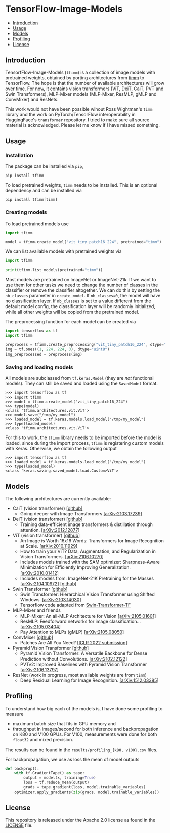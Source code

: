 # TensorFlow-Image-Models

- [Introduction](#introduction)
- [Usage](#usage)
- [Models](#models)
- [Profiling](#profiling)
- [License](#license)

## Introduction

TensorfFlow-Image-Models (`tfimm`) is a collection of image models with pretrained
weights, obtained by porting architectures from 
[timm](https://github.com/rwightman/pytorch-image-models) to TensorFlow. The hope is
that the number of available architectures will grow over time. For now, it contains
vision transformers (ViT, DeiT, CaiT, PVT and Swin Transformers), MLP-Mixer models 
(MLP-Mixer, ResMLP, gMLP and ConvMixer) and ResNets.

This work would not have been possible wihout Ross Wightman's `timm` library and the
work on PyTorch/TensorFlow interoperability in HuggingFace's `transformer` repository.
I tried to make sure all source material is acknowledged. Please let me know if I have
missed something.

## Usage

### Installation 

The package can be installed via `pip`,

```shell
pip install tfimm
```

To load pretrained weights, `timm` needs to be installed. This is an optional 
dependency and can be installed via

```shell
pip install tfimm[timm]
```

### Creating models

To load pretrained models use

```python
import tfimm

model = tfimm.create_model("vit_tiny_patch16_224", pretrained="timm")
```

We can list available models with pretrained weights via

```python
import tfimm

print(tfimm.list_models(pretrained="timm"))
```

Most models are pretrained on ImageNet or ImageNet-21k. If we want to use them for other
tasks we need to change the number of classes in the classifier or remove the 
classifier altogether. We can do this by setting the `nb_classes` parameter in 
`create_model`. If `nb_classes=0`, the model will have no classification layer. If
`nb_classes` is set to a value different from the default model config, the 
classification layer will be randomly initialized, while all other weights will be
copied from the pretrained model.

The preprocessing function for each model can be created via
```python
import tensorflow as tf
import tfimm

preprocess = tfimm.create_preprocessing("vit_tiny_patch16_224", dtype="float32")
img = tf.ones((1, 224, 224, 3), dtype="uint8")
img_preprocessed = preprocess(img)
```

### Saving and loading models

All models are subclassed from `tf.keras.Model` (they are _not_ functional models).
They can still be saved and loaded using the `SavedModel` format.

```
>>> import tesnorflow as tf
>>> import tfimm
>>> model = tfimm.create_model("vit_tiny_patch16_224")
>>> type(model)
<class 'tfimm.architectures.vit.ViT'>
>>> model.save("/tmp/my_model")
>>> loaded_model = tf.keras.models.load_model("/tmp/my_model")
>>> type(loaded_model)
<class 'tfimm.architectures.vit.ViT'>
```

For this to work, the `tfimm` library needs to be imported before the model is loaded,
since during the import process, `tfimm` is registering custom models with Keras.
Otherwise, we obtain the following output

```
>>> import tensorflow as tf
>>> loaded_model = tf.keras.models.load_model("/tmp/my_model")
>>> type(loaded_model)
<class 'keras.saving.saved_model.load.Custom>ViT'>
```

## Models

The following architectures are currently available:

- CaiT (vision transformer) 
  [\[github\]](https://github.com/facebookresearch/deit/blob/main/README_cait.md)
  - Going deeper with Image Transformers 
    [\[arXiv:2103.17239\]](https://arxiv.org/abs/2103.17239)
- DeiT (vision transformer) 
  [\[github\]](https://github.com/facebookresearch/deit)
  - Training data-efficient image transformers & distillation through attention. 
    [\[arXiv:2012.12877\]](https://arxiv.org/abs/2012.12877) 
- ViT (vision transformer) 
  [\[github\]](https://github.com/google-research/vision_transformer)
  - An Image is Worth 16x16 Words: Transformers for Image Recognition at Scale.
    [\[arXiv:2010.11929\]](https://arxiv.org/abs/2010.11929)
  - How to train your ViT? Data, Augmentation, and Regularization in Vision 
    Transformers. [\[arXiv:2106.10270\]](https://arxiv.org/abs/2106.10270)
  - Includes models trained with the SAM optimizer: Sharpness-Aware Minimization for 
    Efficiently Improving Generalization. 
    [\[arXiv:2010.01412\]](https://arxiv.org/abs/2010.01412)
  - Includes models from: ImageNet-21K Pretraining for the Masses
    [\[arXiv:2104.10972\]](https://arxiv.org/abs/2104.10972) 
    [\[github\]](https://github.com/Alibaba-MIIL/ImageNet21K)
- Swin Transformer 
  [\[github\]](https://github.com/microsoft/Swin-Transformer)
  - Swin Transformer: Hierarchical Vision Transformer using Shifted Windows. 
    [\[arXiv:2103.14030\]](https://arxiv.org/abs/2103.14030)
  - Tensorflow code adapted from 
    [Swin-Transformer-TF](https://github.com/rishigami/Swin-Transformer-TF)
- MLP-Mixer and friends
  - MLP-Mixer: An all-MLP Architecture for Vision 
    [\[arXiv:2105.01601\]](https://arxiv.org/abs/2105.01601)
  - ResMLP: Feedforward networks for image classification... 
    [\[arXiv:2105.03404\]](https://arxiv.org/abs/2105.03404)
  - Pay Attention to MLPs (gMLP)
    [\[arXiv:2105.08050\]](https://arxiv.org/abs/2105.08050)
- ConvMixer 
  [\[github\]](https://github.com/tmp-iclr/convmixer)
  - Patches Are All You Need? 
    [\[ICLR 2022 submission\]](https://openreview.net/forum?id=TVHS5Y4dNvM)
- Pyramid Vision Transformer 
  [\[github\]](https://github.com/whai362/PVT)
  - Pyramid Vision Transformer: A Versatile Backbone for Dense Prediction without
    Convolutions. [\[arXiv:2102.12122\]](https://arxiv.org/abs/2102.12122)
  - PVTv2: Improved Baselines with Pyramid Vision Transformer 
    [\[arXiv:2106.13797\]](https://arxiv.org/abs/2106.13797)
- ResNet (work in progress, most available weights are from `timm`)
  - Deep Residual Learning for Image Recognition. 
    [\[arXiv:1512.03385\]](https://arxiv.org/abs/1512.03385)

## Profiling

To understand how big each of the models is, I have done some profiling to measure
- maximum batch size that fits in GPU memory and
- throughput in images/second
for both inference and backpropagation on K80 and V100 GPUs. For V100, measurements 
were done for both `float32` and mixed precision.

The results can be found in the `results/profiling_{k80, v100}.csv` files.

For backpropagation, we use as loss the mean of model outputs

```python
def backprop():
    with tf.GradientTape() as tape:
        output = model(x, training=True)
        loss = tf.reduce_mean(output)
        grads = tape.gradient(loss, model.trainable_variables)
    optimizer.apply_gradients(zip(grads, model.trainable_variables))
```

## License

This repository is released under the Apache 2.0 license as found in the 
[LICENSE](LICENSE) file.